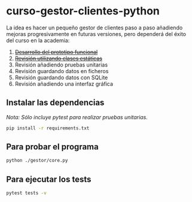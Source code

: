 # curso-gestor-clientes-python

La idea es hacer un pequeño gestor de clientes paso a paso añadiendo mejoras progresivamente en futuras versiones, pero dependerá del éxito del curso en la academia:

1. ~~[Desarrollo del prototipo funcional](https://github.com/hcosta/curso-gestor-clientes-python/tree/1.0)~~
2. ~~[Revisión utilizando clases estáticas](https://github.com/hcosta/curso-gestor-clientes-python/tree/2.0)~~
3. Revisión añadiendo pruebas unitarias
4. Revisión guardando datos en ficheros
5. Revisión guardando datos con SQLite
6. Revisión añadiendo una interfaz gráfica

## Instalar las dependencias

_Nota: Sólo incluye pytest para realizar pruebas unitarias._

```bash
pip install -r requirements.txt
```

## Para probar el programa

```bash
python ./gestor/core.py
```

## Para ejecutar los tests

```bash
pytest tests -v
```

